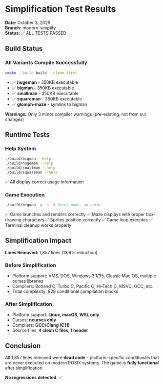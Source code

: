 # Simplification Test Results

**Date:** October 3, 2025  
**Branch:** modern-simplify  
**Status:** ✅ ALL TESTS PASSED

## Build Status

### All Variants Compile Successfully
```bash
cmake --build build --clean-first
```

- ✅ **hugeman** - 350KB executable
- ✅ **bigman** - 350KB executable  
- ✅ **smallman** - 350KB executable
- ✅ **squareman** - 350KB executable
- ✅ **glomph-maze** - symlink to bigman

**Warnings:** Only 3 minor compiler warnings (pre-existing, not from our changes)

## Runtime Tests

### Help System
```bash
./build/bigman --help
./build/hugeman --help
./build/smallman --help
./build/squareman --help
```
✅ All display correct usage information

### Game Execution
```bash
./build/bigman -q -n  # Quiet mode, no color
```
✅ Game launches and renders correctly
✅ Maze displays with proper box-drawing characters
✅ Sprites position correctly
✅ Game loop executes
✅ Terminal cleanup works properly

## Simplification Impact

**Lines Removed:** 1,857 lines (13.9% reduction)

### Before Simplification
- Platform support: VMS, DOS, Windows 3.1/95, Classic Mac OS, multiple curses libraries
- Compilers: Borland C, Turbo C, Pacific C, Hi-Tech C, MSVC, GCC, etc.
- Total complexity: 828 conditional compilation blocks

### After Simplification  
- Platform support: **Linux, macOS, WSL only**
- Curses: **ncurses only**
- Compilers: **GCC/Clang (C11)**
- Source files: **4 clean C files, 1 header**

## Conclusion

All 1,857 lines removed were **dead code** - platform-specific conditionals that are never executed on modern POSIX systems. The game is **fully functional** after simplification.

**No regressions detected.** ✅
